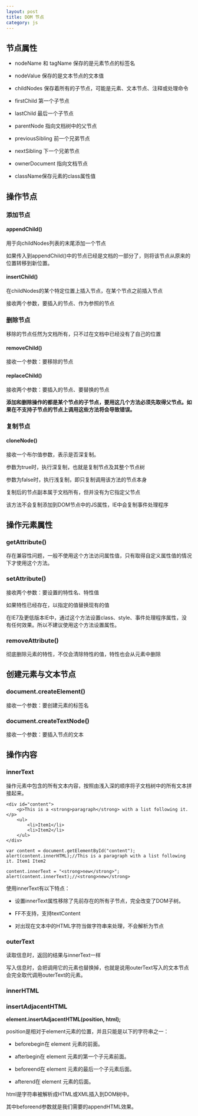 ```yaml
---
layout: post
title: DOM 节点
category: js
---
```

## 节点属性

* nodeName 和 tagName 保存的是元素节点的标签名

* nodeValue 保存的是文本节点的文本值

* childNodes 保存着所有的子节点，可能是元素、文本节点、注释或处理命令

* firstChild 第一个子节点

* lastChild 最后一个子节点

* parentNode 指向文档树中的父节点

* previousSibling 前一个兄弟节点

* nextSibling 下一个兄弟节点

* ownerDocument 指向文档节点

* className保存元素的class属性值

## 操作节点

### 添加节点

#### appendChild()

用于向childNodes列表的末尾添加一个节点

如果传入到appendChild()中的节点已经是文档的一部分了，则将该节点从原来的位置转移到新位置。
 
#### insertChild()

在childNodes的某个特定位置上插入节点，在某个节点之前插入节点

接收两个参数，要插入的节点、作为参照的节点

### 删除节点

移除的节点任然为文档所有，只不过在文档中已经没有了自己的位置

#### removeChild()

接收一个参数：要移除的节点

#### replaceChild()

接收两个参数：要插入的节点、要替换的节点

**添加和删除操作的都是某个节点的子节点，要用这几个方法必须先取得父节点。如果在不支持子节点的节点上调用这些方法将会导致错误。**

### 复制节点

#### cloneNode()

接收一个布尔值参数，表示是否深复制。

参数为true时，执行深复制，也就是复制节点及其整个节点树

参数为false时，执行浅复制，即只复制调用该方法的节点本身

复制后的节点副本属于文档所有，但并没有为它指定父节点

该方法不会复制添加到DOM节点中的JS属性，IE中会复制事件处理程序


## 操作元素属性

### getAttribute()

存在兼容性问题，一般不使用这个方法访问属性值，只有取得自定义属性值的情况下才使用这个方法。

### setAttribute()

接收两个参数：要设置的特性名、特性值

如果特性已经存在，以指定的值替换现有的值

在IE7及更低版本IE中，通过这个方法设置class、style、事件处理程序属性，没有任何效果。所以不建议使用这个方法设置属性。

### removeAttribute()

彻底删除元素的特性，不仅会清除特性的值，特性也会从元素中删除

## 创建元素与文本节点

### document.createElement()

接收一个参数：要创建元素的标签名

### document.createTextNode()

接收一个参数：要插入节点的文本

## 操作内容

### innerText

操作元素中包含的所有文本内容，按照由浅入深的顺序将子文档树中的所有文本拼接起来。

    <div id="content">
        <p>This is a <strong>paragraph</strong> with a list following it.</p>
        <ul>
            <li>Item1</li>
            <li>Item2</li>
        </ul>
    </div>
    
    var content = document.getElementById("content");
    alert(content.innerHTML);//This is a paragraph with a list following it. Item1 Item2
    
    content.innerText = "<strong>new</strong>";
    alert(content.innerText);//<strong>new</strong>
    
使用innerText有以下特点：

* 设置innerText属性移除了先前存在的所有子节点，完全改变了DOM子树。

* FF不支持，支持textContent

* 对出现在文本中的HTML字符当做字符串来处理，不会解析为节点
    
### outerText

读取信息时，返回的结果与innerText一样

写入信息时，会把调用它的元素也替换掉，也就是说用outerText写入的文本节点会完全取代调用outerText的元素。

### innerHTML
### insertAdjacentHTML

**element.insertAdjacentHTML(position, html);**

position是相对于element元素的位置，并且只能是以下的字符串之一：

* beforebegin在 element 元素的前面。

* afterbegin在 element 元素的第一个子元素前面。
 
* beforeend在 element 元素的最后一个子元素后面。
 
* afterend在 element 元素的后面。

html是字符串被解析成HTML或XML插入到DOM树中。

其中beforeend参数就是我们需要的appendHTML效果。



